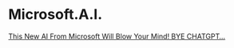 # Microsoft.A.I.
[This New AI From Microsoft Will Blow Your Mind! BYE CHATGPT…](https://youtu.be/E5m6fHymyIc)
